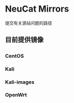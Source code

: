 # NeuCat Mirrors
提交有关源站问题的路径

<h2>目前提供镜像<h2>
  <h3>CentOS</h3>
  <h3>Kali</h3>
  <h3>Kali-images</h3>
  <h3>OpenWrt</h3>
